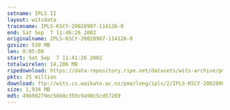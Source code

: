 ```yaml
---
setname: IPLS II
layout: witsdata
tracename: IPLS-KSCY-20020907-114126-0
end: Sat Sep  7 11:46:26 2002
originalname: IPLS-KSCY-20020907-114126-0
gzsize: 530 MB
len: 0:05:00
start: Sat Sep  7 11:41:26 2002
totalwirelen: 14,206 MB
ripedownload: https://data-repository.ripe.net/datasets/wits-archive/pma/long/ipls/2/IPLS-KSCY-20020907-114126-0.gz
pkts: 25 million
download: ftp://wits.cs.waikato.ac.nz/pma/long/ipls/2/IPLS-KSCY-20020907-114126-0.gz
size: 1,934 MB
md5: 49b90279ec56b0c393c9a98c5cd57269
---
```

